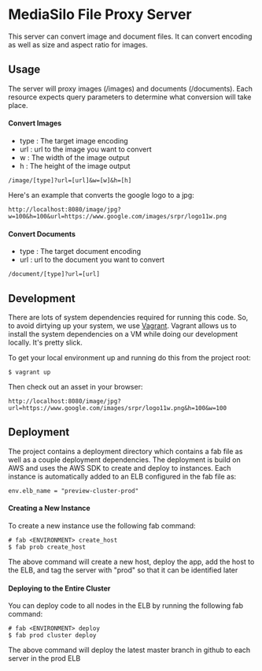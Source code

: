 # MediaSilo File Proxy Server

This server can convert image and document files. It can convert encoding as well as size and aspect ratio for images.

## Usage

The server will proxy images (/images) and documents (/documents). Each resource expects query parameters to determine what conversion will take place.

#### Convert Images

* type  : The target image encoding
* url   : url to the image you want to convert
* w     : The width of the image output
* h     : The height of the image output

```
/image/[type]?url=[url]&w=[w]&h=[h]
```

Here's an example that converts the google logo to a jpg:

```
http://localhost:8080/image/jpg?w=100&h=100&url=https://www.google.com/images/srpr/logo11w.png
```

#### Convert Documents

* type  : The target document encoding
* url   : url to the document you want to convert

```
/document/[type]?url=[url]
```

## Development
There are lots of system dependencies required for running this code. So, to avoid dirtying up your system, we use [Vagrant](http://docs.vagrantup.com/v2/getting-started/index.html). Vagrant allows us to install the system dependencies on a VM while doing our development locally. It's pretty slick.

To get your local environment up and running do this from the project root:

```
$ vagrant up
```

Then check out an asset in your browser:

```
http://localhost:8080/image/jpg?url=https://www.google.com/images/srpr/logo11w.png&h=100&w=100
```

## Deployment

The project contains a deployment directory which contains a fab file as well as a couple deployment dependencies. The deployment is build on AWS and uses the AWS SDK to create and deploy to instances. Each instance is automatically added to an ELB configured in the fab file as:

```env.elb_name = "preview-cluster-prod"```

#### Creating a New Instance

To create a new instance use the following fab command:

```
# fab <ENVIRONMENT> create_host
$ fab prob create_host
```
The above command will create a new host, deploy the app, add the host to the ELB, and tag the server with "prod" so that it can be identified later

#### Deploying to the Entire Cluster

You can deploy code to all nodes in the ELB by running the following fab command:
```
# fab <ENVIRONMENT> deploy
$ fab prod cluster deploy
```

The above command will deploy the latest master branch in github to each server in the prod ELB
